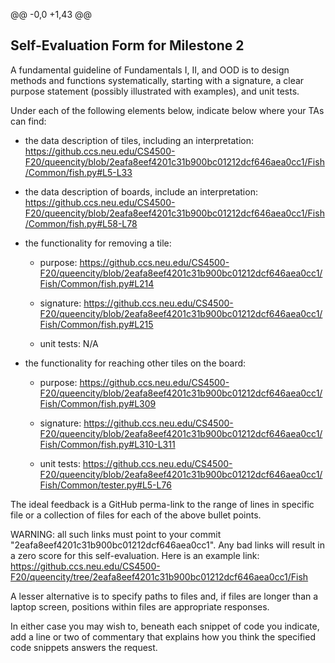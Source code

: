 @@ -0,0 +1,43 @@
## Self-Evaluation Form for Milestone 2

A fundamental guideline of Fundamentals I, II, and OOD is to design
methods and functions systematically, starting with a signature, a
clear purpose statement (possibly illustrated with examples), and
unit tests.

Under each of the following elements below, indicate below where your
TAs can find:

- the data description of tiles, including an interpretation:
https://github.ccs.neu.edu/CS4500-F20/queencity/blob/2eafa8eef4201c31b900bc01212dcf646aea0cc1/Fish/Common/fish.py#L5-L33

- the data description of boards, include an interpretation:
https://github.ccs.neu.edu/CS4500-F20/queencity/blob/2eafa8eef4201c31b900bc01212dcf646aea0cc1/Fish/Common/fish.py#L58-L78

- the functionality for removing a tile:
  - purpose: https://github.ccs.neu.edu/CS4500-F20/queencity/blob/2eafa8eef4201c31b900bc01212dcf646aea0cc1/Fish/Common/fish.py#L214
 
  - signature: https://github.ccs.neu.edu/CS4500-F20/queencity/blob/2eafa8eef4201c31b900bc01212dcf646aea0cc1/Fish/Common/fish.py#L215

  
  - unit tests: N/A 

- the functionality for reaching other tiles on the board:
  - purpose: https://github.ccs.neu.edu/CS4500-F20/queencity/blob/2eafa8eef4201c31b900bc01212dcf646aea0cc1/Fish/Common/fish.py#L309

  - signature: https://github.ccs.neu.edu/CS4500-F20/queencity/blob/2eafa8eef4201c31b900bc01212dcf646aea0cc1/Fish/Common/fish.py#L310-L311
 
  - unit tests:
https://github.ccs.neu.edu/CS4500-F20/queencity/blob/2eafa8eef4201c31b900bc01212dcf646aea0cc1/Fish/Common/tester.py#L5-L76


The ideal feedback is a GitHub perma-link to the range of lines in specific
file or a collection of files for each of the above bullet points.

  WARNING: all such links must point to your commit "2eafa8eef4201c31b900bc01212dcf646aea0cc1".
  Any bad links will result in a zero score for this self-evaluation.
  Here is an example link:
    <https://github.ccs.neu.edu/CS4500-F20/queencity/tree/2eafa8eef4201c31b900bc01212dcf646aea0cc1/Fish>

A lesser alternative is to specify paths to files and, if files are
longer than a laptop screen, positions within files are appropriate
responses.

In either case you may wish to, beneath each snippet of code you
indicate, add a line or two of commentary that explains how you think
the specified code snippets answers the request.
